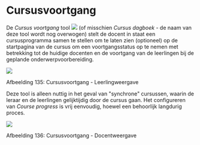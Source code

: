 # Cursusvoortgang

De _Cursus voortgang_ tool ![](../../.gitbook/assets/graphics251%20%283%29.png) \(of misschien _Cursus dagboek_ - de naam van deze tool wordt nog overwogen\) stelt de docent in staat een cursusprogramma samen te stellen om te laten zien \(optioneel\) op de startpagina van de cursus om een voortgangsstatus op te nemen met betrekking tot de huidige docenten en de voortgang van de leerlingen bij de geplande onderwerpvoorbereiding.

![](../../.gitbook/assets/graphics256%20%281%29.png)

Afbeelding 135: Cursusvoortgang - Leerlingweergave

Deze tool is alleen nuttig in het geval van "synchrone" cursussen, waarin de leraar en de leerlingen gelijktijdig door de cursus gaan. Het configureren van _Course progress_ is vrij eenvoudig, hoewel een behoorlijk langdurig proces.

![](../../.gitbook/assets/graphics258%20%281%29.png)

Afbeelding 136: Cursusvoortgang - Docentweergave
